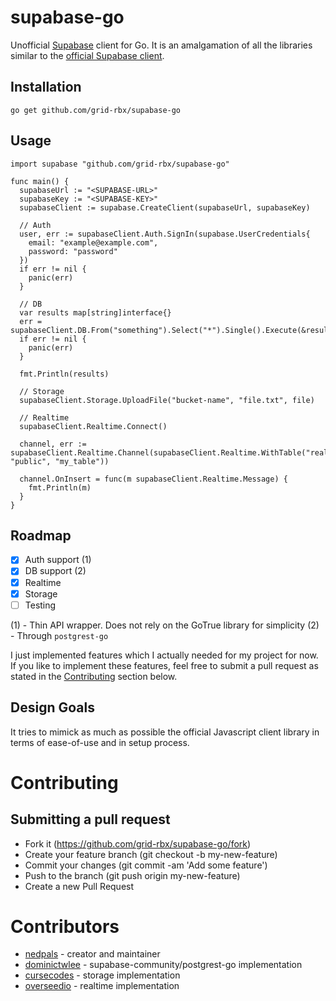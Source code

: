 # supabase-go

Unofficial [Supabase](https://supabase.io) client for Go. It is an amalgamation of all the libraries similar to the [official Supabase client](https://supabase.io/docs/reference/javascript/supabase-client).

## Installation
```
go get github.com/grid-rbx/supabase-go
```

## Usage
```golang
import supabase "github.com/grid-rbx/supabase-go"

func main() {
  supabaseUrl := "<SUPABASE-URL>"
  supabaseKey := "<SUPABASE-KEY>"
  supabaseClient := supabase.CreateClient(supabaseUrl, supabaseKey)

  // Auth
  user, err := supabaseClient.Auth.SignIn(supabase.UserCredentials{
    email: "example@example.com",
    password: "password"
  })
  if err != nil {
    panic(err)
  }

  // DB
  var results map[string]interface{}
  err = supabaseClient.DB.From("something").Select("*").Single().Execute(&results)
  if err != nil {
    panic(err)
  }

  fmt.Println(results)

  // Storage
  supabaseClient.Storage.UploadFile("bucket-name", "file.txt", file)

  // Realtime
  supabaseClient.Realtime.Connect()

  channel, err := supabaseClient.Realtime.Channel(supabaseClient.Realtime.WithTable("realtime", "public", "my_table"))

  channel.OnInsert = func(m supabaseClient.Realtime.Message) {
    fmt.Println(m)
  }
}
```

## Roadmap
- [x] Auth support (1)
- [x] DB support (2)
- [x] Realtime
- [x] Storage
- [ ] Testing

(1) - Thin API wrapper. Does not rely on the GoTrue library for simplicity
(2) - Through `postgrest-go`

I just implemented features which I actually needed for my project for now. If you like to implement these features, feel free to submit a pull request as stated in the [Contributing](#contributing) section below.

## Design Goals
It tries to mimick as much as possible the official Javascript client library in terms of ease-of-use and in setup process.

# Contributing
## Submitting a pull request
- Fork it (https://github.com/grid-rbx/supabase-go/fork)
- Create your feature branch (git checkout -b my-new-feature)
- Commit your changes (git commit -am 'Add some feature')
- Push to the branch (git push origin my-new-feature)
- Create a new Pull Request

# Contributors
- [nedpals](https://github.com/nedpals) - creator and maintainer
- [dominictwlee](https://github.com/dominictwlee) - supabase-community/postgrest-go implementation
- [cursecodes](https://github.com/cursecodes) - storage implementation
- [overseedio](https://github.com/overseedio) - realtime implementation